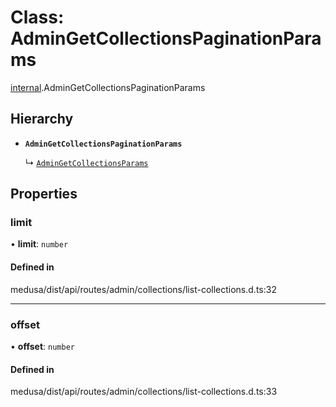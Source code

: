 # Class: AdminGetCollectionsPaginationParams

[internal](../modules/internal-3.md).AdminGetCollectionsPaginationParams

## Hierarchy

- **`AdminGetCollectionsPaginationParams`**

  ↳ [`AdminGetCollectionsParams`](internal-3.AdminGetCollectionsParams.md)

## Properties

### limit

• **limit**: `number`

#### Defined in

medusa/dist/api/routes/admin/collections/list-collections.d.ts:32

___

### offset

• **offset**: `number`

#### Defined in

medusa/dist/api/routes/admin/collections/list-collections.d.ts:33
